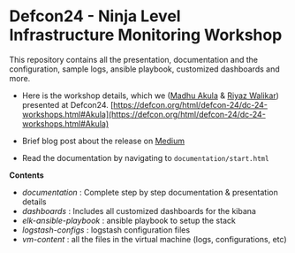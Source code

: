 # Defcon24 - Ninja Level Infrastructure Monitoring Workshop

This repository contains all the presentation, documentation and the configuration, sample logs, ansible playbook, customized dashboards and more.

- Here is the workshop details, which we ([Madhu Akula](https://github.com/madhuakula) & [Riyaz Walikar](https://github.com/riyazwalikar)) presented at Defcon24. [https://defcon.org/html/defcon-24/dc-24-workshops.html#Akula](https://defcon.org/html/defcon-24/dc-24-workshops.html#Akula)

- Brief blog post about the release on [Medium](https://medium.com/@riyazwalikar/releasing-the-contents-of-our-ninja-level-infrastructure-monitoring-defcon24-workshop-140518beb47d)

- Read the documentation by navigating to `documentation/start.html`

**Contents**

- *documentation* : Complete step by step documentation & presentation details
- *dashboards* : Includes all customized dashboards for the kibana
- *elk-ansible-playbook* : ansible playbook to setup the stack
- *logstash-configs* : logstash configuration files
- *vm-content* : all the files in the virtual machine (logs, configurations, etc)



